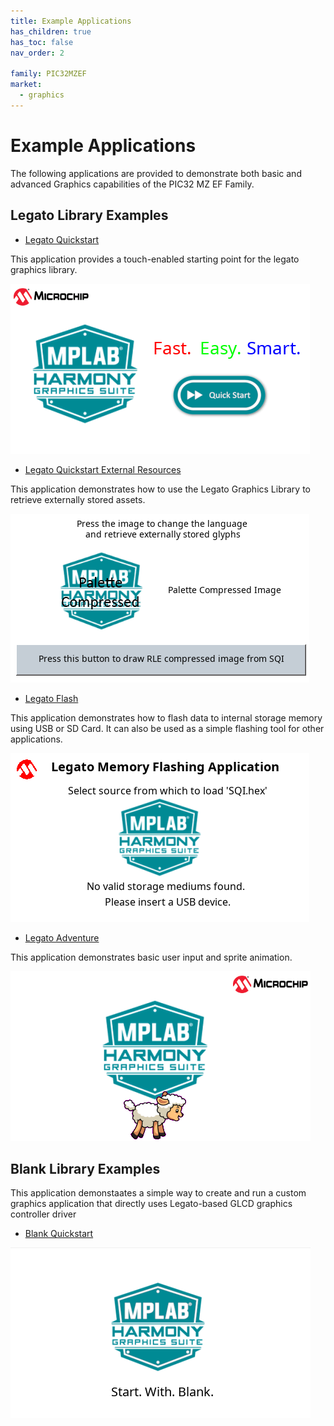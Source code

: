 ```yaml
---
title: Example Applications
has_children: true
has_toc: false
nav_order: 2

family: PIC32MZEF
market:
  - graphics
---
```


# Example Applications

The following applications are provided to demonstrate both basic and advanced Graphics capabilities of the PIC32 MZ EF Family.

## Legato Library Examples 


* [Legato Quickstart](./legato_quickstart/readme.md)

This application provides a touch-enabled starting point for the legato graphics library.

![](./../docs/images/legato_quickstart.png)


* [Legato Quickstart External Resources](./legato_quickstart_ext_res/readme.md)

This application demonstrates how to use the Legato Graphics Library to retrieve externally stored assets.

![](./../docs/images/legato_quickstart_ext_res.png)


* [Legato Flash](./legato_flash/readme.md)

This application demonstrates how to flash data to internal storage memory using USB or SD Card.  It can also be used as a simple flashing tool for other applications.

![](./../docs/images/legato_flash.png)


* [Legato Adventure](./legato_adventure/readme.md)

This application demonstrates basic user input and sprite animation.

![](./../docs/images/legato_adventure.png)

## Blank Library Examples

This application demonstaates a simple way to create and run a custom graphics application that directly uses Legato-based GLCD graphics controller driver

* [Blank Quickstart](./blank_quickstart/readme.md)

![](./../docs/images/blank_quickstart.png)


